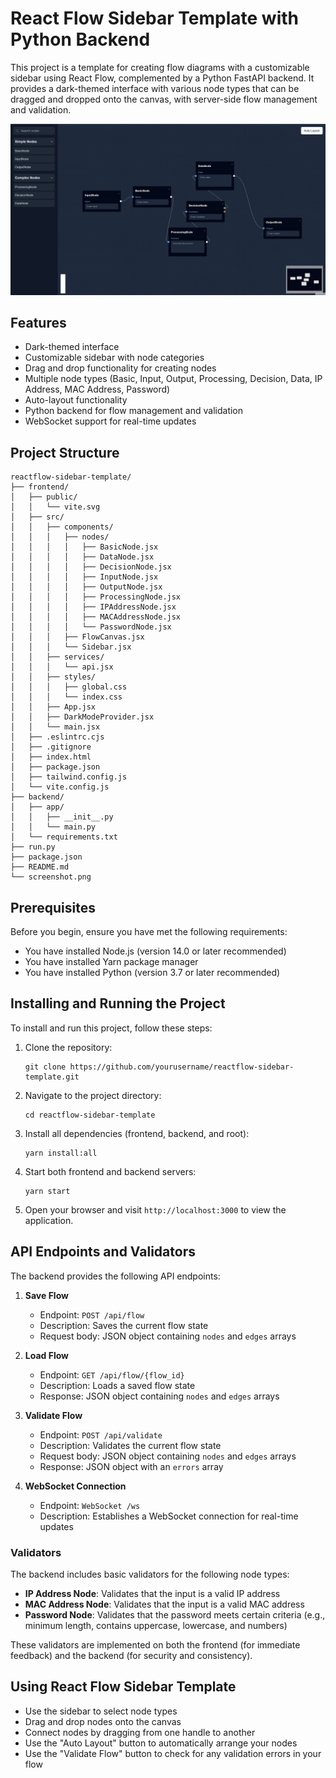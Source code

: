 # React Flow Sidebar Template with Python Backend

This project is a template for creating flow diagrams with a customizable sidebar using React Flow, complemented by a Python FastAPI backend. It provides a dark-themed interface with various node types that can be dragged and dropped onto the canvas, with server-side flow management and validation.

![Project Screenshot](./screenshot.png)

## Features

- Dark-themed interface
- Customizable sidebar with node categories
- Drag and drop functionality for creating nodes
- Multiple node types (Basic, Input, Output, Processing, Decision, Data, IP Address, MAC Address, Password)
- Auto-layout functionality
- Python backend for flow management and validation
- WebSocket support for real-time updates

## Project Structure

```
reactflow-sidebar-template/
├── frontend/
│   ├── public/
│   │   └── vite.svg
│   ├── src/
│   │   ├── components/
│   │   │   ├── nodes/
│   │   │   │   ├── BasicNode.jsx
│   │   │   │   ├── DataNode.jsx
│   │   │   │   ├── DecisionNode.jsx
│   │   │   │   ├── InputNode.jsx
│   │   │   │   ├── OutputNode.jsx
│   │   │   │   ├── ProcessingNode.jsx
│   │   │   │   ├── IPAddressNode.jsx
│   │   │   │   ├── MACAddressNode.jsx
│   │   │   │   └── PasswordNode.jsx
│   │   │   ├── FlowCanvas.jsx
│   │   │   └── Sidebar.jsx
│   │   ├── services/
│   │   │   └── api.jsx
│   │   ├── styles/
│   │   │   ├── global.css
│   │   │   └── index.css
│   │   ├── App.jsx
│   │   ├── DarkModeProvider.jsx
│   │   └── main.jsx
│   ├── .eslintrc.cjs
│   ├── .gitignore
│   ├── index.html
│   ├── package.json
│   ├── tailwind.config.js
│   └── vite.config.js
├── backend/
│   ├── app/
│   │   ├── __init__.py
│   │   └── main.py
│   └── requirements.txt
├── run.py
├── package.json
├── README.md
└── screenshot.png
```

## Prerequisites

Before you begin, ensure you have met the following requirements:

- You have installed Node.js (version 14.0 or later recommended)
- You have installed Yarn package manager
- You have installed Python (version 3.7 or later recommended)

## Installing and Running the Project

To install and run this project, follow these steps:

1. Clone the repository:
   ```
   git clone https://github.com/yourusername/reactflow-sidebar-template.git
   ```

2. Navigate to the project directory:
   ```
   cd reactflow-sidebar-template
   ```

3. Install all dependencies (frontend, backend, and root):
   ```
   yarn install:all
   ```

4. Start both frontend and backend servers:
   ```
   yarn start
   ```

5. Open your browser and visit `http://localhost:3000` to view the application.

## API Endpoints and Validators

The backend provides the following API endpoints:

1. **Save Flow**
   - Endpoint: `POST /api/flow`
   - Description: Saves the current flow state
   - Request body: JSON object containing `nodes` and `edges` arrays

2. **Load Flow**
   - Endpoint: `GET /api/flow/{flow_id}`
   - Description: Loads a saved flow state
   - Response: JSON object containing `nodes` and `edges` arrays

3. **Validate Flow**
   - Endpoint: `POST /api/validate`
   - Description: Validates the current flow state
   - Request body: JSON object containing `nodes` and `edges` arrays
   - Response: JSON object with an `errors` array

4. **WebSocket Connection**
   - Endpoint: `WebSocket /ws`
   - Description: Establishes a WebSocket connection for real-time updates

### Validators

The backend includes basic validators for the following node types:

- **IP Address Node**: Validates that the input is a valid IP address
- **MAC Address Node**: Validates that the input is a valid MAC address
- **Password Node**: Validates that the password meets certain criteria (e.g., minimum length, contains uppercase, lowercase, and numbers)

These validators are implemented on both the frontend (for immediate feedback) and the backend (for security and consistency).

## Using React Flow Sidebar Template

- Use the sidebar to select node types
- Drag and drop nodes onto the canvas
- Connect nodes by dragging from one handle to another
- Use the "Auto Layout" button to automatically arrange your nodes
- Use the "Validate Flow" button to check for any validation errors in your flow